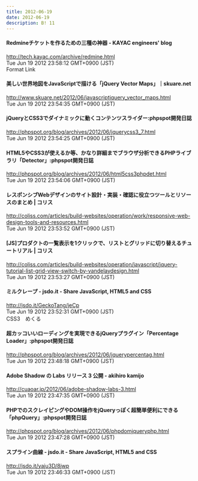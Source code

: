 ```yaml
---
title: 2012-06-19
date: 2012-06-19
description: B! 11
---
```


#### Redmineチケットを作るための三種の神器 - KAYAC engineers' blog
http://tech.kayac.com/archive/redmine.html<br>
Tue Jun 19 2012 23:58:12 GMT+0900 (JST)<br>
Format Link


#### 美しい世界地図をJavaScriptで描ける「jQuery Vector Maps」｜skuare.net
http://www.skuare.net/2012/06/javascriptjquery_vector_maps.html<br>
Tue Jun 19 2012 23:54:35 GMT+0900 (JST)<br>


#### jQueryとCSS3でダイナミックに動くコンテンツスライダー:phpspot開発日誌
http://phpspot.org/blog/archives/2012/06/jquerycss3_7.html<br>
Tue Jun 19 2012 23:54:25 GMT+0900 (JST)<br>


#### HTML5やCSS3が使えるか等、かなり詳細までブラウザ分析できるPHPライブラリ「Detector」:phpspot開発日誌
http://phpspot.org/blog/archives/2012/06/html5css3phpdet.html<br>
Tue Jun 19 2012 23:54:06 GMT+0900 (JST)<br>


####   レスポンシブWebデザインのサイト設計・実装・確認に役立つツールとリソースのまとめ | コリス
http://coliss.com/articles/build-websites/operation/work/responsive-web-design-tools-and-resources.html<br>
Tue Jun 19 2012 23:53:52 GMT+0900 (JST)<br>


####   [JS]プロダクトの一覧表示を1クリックで、リストとグリッドに切り替えるチュートリアル | コリス
http://coliss.com/articles/build-websites/operation/javascript/jquery-tutorial-list-grid-view-switch-by-vandelaydesign.html<br>
Tue Jun 19 2012 23:53:27 GMT+0900 (JST)<br>


#### ミルクレープ - jsdo.it - Share JavaScript, HTML5 and CSS
http://jsdo.it/GeckoTang/jeCp<br>
Tue Jun 19 2012 23:52:31 GMT+0900 (JST)<br>
CSS3　めくる


#### 超カッコいいローディングを実現できるjQueryプラグイン「Percentage Loader」:phpspot開発日誌
http://phpspot.org/blog/archives/2012/06/jquerypercentag.html<br>
Tue Jun 19 2012 23:48:18 GMT+0900 (JST)<br>


#### Adobe Shadow の Labs リリース 3 公開 - akihiro kamijo
http://cuaoar.jp/2012/06/adobe-shadow-labs-3.html<br>
Tue Jun 19 2012 23:47:35 GMT+0900 (JST)<br>


#### PHPでのスクレイピングやDOM操作をjQueryっぽく超簡単便利にできる「phpQuery」:phpspot開発日誌
http://phpspot.org/blog/archives/2012/06/phpdomjqueryphp.html<br>
Tue Jun 19 2012 23:47:28 GMT+0900 (JST)<br>


#### スプライン曲線 - jsdo.it - Share JavaScript, HTML5 and CSS
http://jsdo.it/yaju3D/8jwp<br>
Tue Jun 19 2012 23:46:33 GMT+0900 (JST)<br>


